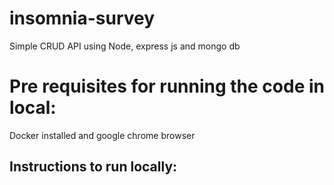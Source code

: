 # insomnia-survey
Simple CRUD API using Node, express js and mongo db

# Pre requisites for running the code in local: 
Docker installed and google chrome browser


## Instructions to run locally:

